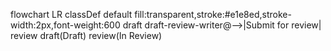 flowchart LR
    classDef default fill:transparent,stroke:#e1e8ed,stroke-width:2px,font-weight:600
    draft draft-review-writer@-->|Submit for review| review
    draft(Draft)
    review(In Review)